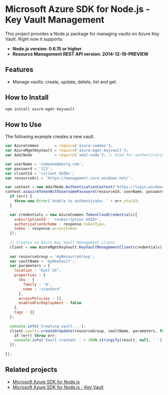 # Microsoft Azure SDK for Node.js - Key Vault Management

This project provides a Node.js package for managing vaults on Azure Key Vault. Right now it supports:
- **Node.js version: 0.6.15 or higher**
- **Resource Management REST API version: 2014-12-19-PREVIEW**

## Features

- Manage vaults: create, update, delete, list and get.

## How to Install

```bash
npm install azure-mgmt-keyvault
```

## How to Use

The following example creates a new vault.

```javascript
var AzureCommon       = require('azure-common');
var AzureMgmtKeyVault = require('azure-mgmt-keyvault');
var AdalNode          = require('adal-node'); // Used for authentication

var userName = 'someone@myorg.com';
var password = '123';
var clientId = '<client GUID>';
var resourceUri = 'https://management.core.windows.net/';

var context = new AdalNode.AuthenticationContext('https://login.windows.net/myorg.com');
context.acquireTokenWithUsernamePassword(resourceId, userName, password, clientId, function (err, response) {
  if (err) {
    throw new Error('Unable to authenticate: ' + err.stack);
  }

  var credentials = new AzureCommon.TokenCloudCredentials({
    subscriptionId : '<subscription GUID>',
    authorizationScheme : response.tokenType,
    token : response.accessToken
  });
  
  // Creates an Azure Key Vault Management client.
  client = new AzureMgmtKeyVault.KeyVaultManagementClient(credentials);
  
  var resourceGroup = 'myResourceGroup';
  var vaultName = 'myNewVault';
  var parameters = {
    location : "East US",
    properties : {
      sku : {
        family : 'A',
        name : 'standard'
      },
      accessPolicies : [],
      enabledForDeployment : false
    },
    tags : {}
  }; 
  
  console.info('Creating vault...');
  client.vaults.createOrUpdate(resourceGroup, vaultName, parameters, function (err, result) {
    if (err) throw err;
    console.info('Vault created: ' + JSON.stringify(result, null, ' '));
  });
  
});
```

## Related projects

- [Microsoft Azure SDK for Node.js](https://github.com/WindowsAzure/azure-sdk-for-node)
- [Microsoft Azure SDK for Node.js - Key Vault](https://github.com/WindowsAzure/azure-keyvault-for-node)
